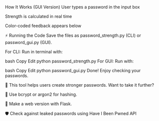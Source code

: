 How It Works (GUI Version)
User types a password in the input box

Strength is calculated in real time

Color-coded feedback appears below

⚡ Running the Code
Save the files as password_strength.py (CLI) or password_gui.py (GUI).

For CLI: Run in terminal with:

bash
Copy
Edit
python password_strength.py
For GUI: Run with:

bash
Copy
Edit
python password_gui.py
Done! Enjoy checking your passwords.

🔹 This tool helps users create stronger passwords. Want to take it further?

🔐 Use bcrypt or argon2 for hashing.

📡 Make a web version with Flask.

🛡 Check against leaked passwords using Have I Been Pwned API
